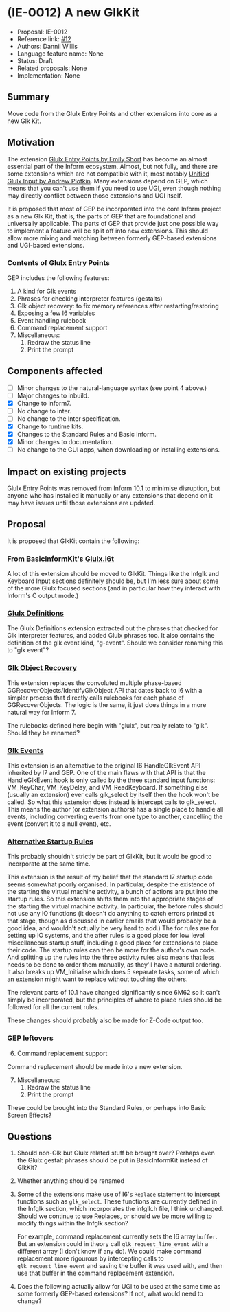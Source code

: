 # (IE-0012) A new GlkKit

* Proposal: IE-0012
* Reference link: [#12](https://github.com/ganelson/inform-evolution/pull/12)
* Authors: Dannii Willis
* Language feature name: None
* Status: Draft
* Related proposals: None
* Implementation: None

## Summary

Move code from the Glulx Entry Points and other extensions into core as a new Glk Kit.

## Motivation

The extension [Glulx Entry Points by Emily Short](https://github.com/ganelson/inform-public-library/blob/main/docs/resources/Extensions/Emily%20Short/Glulx%20Entry%20Points.i7x) has become an almost essential part of the Inform ecosystem. Almost, but not fully, and there are some extensions which are not compatible with it, most notably [Unified Glulx Input by Andrew Plotkin](https://github.com/i7/extensions/blob/9.3/Andrew%20Plotkin/Unified%20Glulx%20Input.i7x). Many extensions depend on GEP, which means that you can't use them if you need to use UGI, even though nothing may directly conflict between those extensions and UGI itself.

It is proposed that most of GEP be incorporated into the core Inform project as a new Glk Kit, that is, the parts of GEP that are foundational and universally applicable. The parts of GEP that provide just one possible way to implement a feature will be split off into new extensions. This should allow more mixing and matching between formerly GEP-based extensions and UGI-based extensions.

### Contents of Glulx Entry Points

GEP includes the following features:

1. A kind for Glk events
2. Phrases for checking interpreter features (gestalts)
3. Glk object recovery: to fix memory references after restarting/restoring
4. Exposing a few I6 variables
5. Event handling rulebook
6. Command replacement support
7. Miscellaneous:
    1. Redraw the status line
    2. Print the prompt

## Components affected

- [ ] Minor changes to the natural-language syntax (see point 4 above.)
- [ ] Major changes to inbuild.
- [x] Change to inform7.
- [ ] No change to inter.
- [ ] No change to the Inter specification.
- [x] Change to runtime kits.
- [x] Changes to the Standard Rules and Basic Inform.
- [x] Minor changes to documentation.
- [ ] No change to the GUI apps, when downloading or installing extensions.

## Impact on existing projects

Glulx Entry Points was removed from Inform 10.1 to minimise disruption, but anyone who has installed it manually or any extensions that depend on it may have issues until those extensions are updated.

## Proposal

It is proposed that GlkKit contain the following:

### From BasicInformKit's [Glulx.i6t](https://github.com/ganelson/inform/blob/master/inform7/Internal/Inter/BasicInformKit/Sections/Glulx.i6t)

A lot of this extension should be moved to GlkKit. Things like the Infglk and Keyboard Input sections definitely should be, but I'm less sure about some of the more Glulx focused sections (and in particular how they interact with Inform's C output mode.)

### [Glulx Definitions](https://github.com/i7/extensions/blob/9.3/Dannii%20Willis/Glulx%20Definitions.i7x)

The Glulx Definitions extension extracted out the phrases that checked for Glk interpreter features, and added Glulx phrases too. It also contains the definition of the glk event kind, "g-event". Should we consider renaming this to "glk event"?

### [Glk Object Recovery](https://github.com/i7/extensions/blob/9.3/Dannii%20Willis/Glk%20Object%20Recovery.i7x)

This extension replaces the convoluted multiple phase-based GGRecoverObjects/IdentifyGlkObject API that dates back to I6 with a simpler process that directly calls rulebooks for each phase of GGRecoverObjects. The logic is the same, it just does things in a more natural way for Inform 7.

The rulebooks defined here begin with "glulx", but really relate to "glk". Should they be renamed?

### [Glk Events](https://github.com/i7/extensions/blob/9.3/Dannii%20Willis/Glk%20Events.i7x)

This extension is an alternative to the original I6 HandleGlkEvent API inherited by I7 and GEP. One of the main flaws with that API is that the HandleGlkEvent hook is only called by the three standard input functions: VM_KeyChar, VM_KeyDelay, and VM_ReadKeyboard. If something else (usually an extension) ever calls glk_select by itself then the hook won't be called. So what this extension does instead is intercept calls to glk_select. This means the author (or extension authors) has a single place to handle all events, including converting events from one type to another, cancelling the event (convert it to a null event), etc.

### [Alternative Startup Rules](https://github.com/i7/extensions/blob/9.3/Dannii%20Willis/Alternative%20Startup%20Rules.i7x)

This probably shouldn't strictly be part of GlkKit, but it would be good to incorporate at the same time.

This extension is the result of my belief that the standard I7 startup code seems somewhat poorly organised. In particular, despite the existence of the starting the virtual machine activity, a bunch of actions are put into the startup rules. So this extension shifts them into the appropriate stages of the starting the virtual machine activity. In particular, the before rules should not use any IO functions (it doesn't do anything to catch errors printed at that stage, though as discussed in earlier emails that would probably be a good idea, and wouldn't actually be very hard to add.) The for rules are for setting up IO systems, and the after rules is a good place for low level miscellaneous startup stuff, including a good place for extensions to place their code. The startup rules can then be more for the author's own code. And splitting up the rules into the three activity rules also means that less needs to be done to order them manually, as they'll have a natural ordering.
It also breaks up VM_Initialise which does 5 separate tasks, some of which an extension might want to replace without touching the others.

The relevant parts of 10.1 have changed significantly since 6M62 so it can't simply be incorporated, but the principles of where to place rules should be followed for all the current rules.

These changes should probably also be made for Z-Code output too.

### GEP leftovers

6. Command replacement support

Command replacement should be made into a new extension.

7. Miscellaneous:
    1. Redraw the status line
    2. Print the prompt

These could be brought into the Standard Rules, or perhaps into Basic Screen Effects?

## Questions

1. Should non-Glk but Glulx related stuff be brought over? Perhaps even the Glulx gestalt phrases should be put in BasicInformKit instead of GlkKit?
2. Whether anything should be renamed
3. Some of the extensions make use of I6's `Replace` statement to intercept functions such as `glk_select`. These functions are currently defined in the Infglk section, which incorporates the infglk.h file, I think unchanged. Should we continue to use Replaces, or should we be more willing to modify things within the Infglk section?

    For example, command replacement currently sets the I6 array `buffer`. But an extension could in theory call `glk_request_line_event` with a different array (I don't know if any do). We could make command replacement more rigourous by intercepting calls to `glk_request_line_event` and saving the buffer it was used with, and then use that buffer in the command replacement extension.

5. Does the following actually allow for UGI to be used at the same time as some formerly GEP-based extensions? If not, what would need to change?
